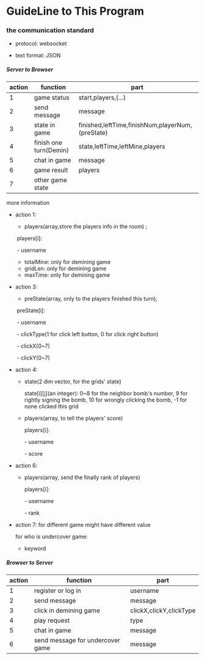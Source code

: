 # GuideLine to This Program

### the communication standard

- protocol: websocket


- text format: JSON

##### Server to Browser

| action | function               | part                                     |
| ------ | ---------------------- | ---------------------------------------- |
| 1      | game status            | start,players,(...)                      |
| 2      | send message           | message                                  |
| 3      | state in game          | finished,leftTime,finishNum,playerNum,(preState) |
| 4      | finish one turn(Demin) | state,leftTime,leftMine,players          |
| 5      | chat in game           | message                                  |
| 6      | game result            | players                                  |
| 7      | other game state       |                                          |

more information

- action 1: 

  - players(array,store the players info in the room) ; 

  ​       players[i]: 

  ​	- username

  - totalMine: only for demining game
  - gridLen: only for demining game
  - maxTime: only for demining game

- action 3: 

  - preState(array, only to the players finished this turn); 

  ​       preState[i]:

  ​	- username

  ​	- clickType(1 for click left button, 0 for click right button)

  ​	- clickX(0~7)

  ​	- clickY(0~7)

- action 4: 

  - state(2 dim vector, for the grids' state)

    state[i]\[j](an integer): 0~8 for the neighbor bomb's number, 9 for rightly signing the bomb, 10 for wrongly clicking the bomb, -1 for none clicked this grid

  - players(array, to tell the players' score)

    players[i]:

    \- username

    \- score

- action 6:

  - players(array, send the finally rank of players)

    players[i]:

    \- username

    \- rank

- action 7: for different game might have different value

  for who is undercover game:

  - keyword

##### Browser to Server

| action | function                         | part                    |
| ------ | -------------------------------- | ----------------------- |
| 1      | register or log in               | username                |
| 2      | send message                     | message                 |
| 3      | click in demining game           | clickX,clickY,clickType |
| 4      | play request                     | type                    |
| 5      | chat in game                     | message                 |
| 6      | send message for undercover game | message                 |

